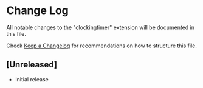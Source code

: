 # Change Log

All notable changes to the "clockingtimer" extension will be documented in this file.

Check [Keep a Changelog](http://keepachangelog.com/) for recommendations on how to structure this file.

## [Unreleased]

- Initial release